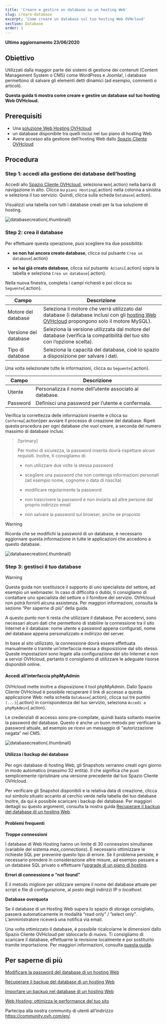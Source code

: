 ```yaml
---
title: 'Creare e gestire un database su un hosting Web'
slug: creare-database
excerpt: 'Come creare un database sul tuo hosting Web OVHcloud'
section: Database
order: 1
---
```


**Ultimo aggiornamento 23/06/2020**

## Obiettivo

Utilizzati dalla maggior parte dei sistemi di gestione dei contenuti (Content Management System o CMS) come WordPress e Joomla!, i database permettono di salvare gli elementi detti dinamici (ad esempio, commenti o articoli). 

**Questa guida ti mostra come creare e gestire un database sul tuo hosting Web OVHcloud.**

## Prerequisiti

- Una [soluzione Web Hosting OVHcloud](https://www.ovh.it/hosting-web)
- un database disponibile tra quelli inclui nel tuo piano di hosting Web
- Avere accesso alla gestione dell’hosting Web dallo [Spazio Cliente OVHcloud](https://www.ovh.com/auth/?action=gotomanager) 

## Procedura

### Step 1: accedi alla gestione dei database dell’hosting

Accedi allo [Spazio Cliente OVHcloud](https://www.ovh.com/auth/?action=gotomanager), seleziona `Web`{.action} nella barra di navigazione in alto. Clicca su `piani Hosting`{.action} nella colonna a sinistra e seleziona il tuo servizio. Quindi, clicca sulla scheda `Database`{.action}.

Visualizzi una tabella con tutti i database creati per la tua soluzione di hosting.

![databasecreation](images/database-creation-step1.png){.thumbnail}

### Step 2: crea il database

Per effettuare questa operazione, puoi scegliere tra due possibilità:

- **se non hai ancora creato database**, clicca sul pulsante `Crea un database`{.action}

- **se hai già creato database**, clicca sul pulsante` Azioni`{.action} sopra la tabella e seleziona `Crea un database`{.action}.

Nella nuova finestra, completa i campi richiesti e poi clicca su `Seguente`{.action}.

|Campo|Descrizione|  
|---|---|  
|Motore del database|Seleziona il motore che verrà utilizzato dal database (i database inclusi con gli [hosting Web OVHcloud](https://www.ovh.it/hosting-web) propongono solo il motore MySQL).|  
|Versione del database|Seleziona la versione utilizzata dal motore del database  (verifica la compatibilità del tuo sito con l’opzione scelta).|  
|Tipo di database|Seleziona la capacità del database, cioè lo spazio a disposizione per salvare i dati.|   

Una volta selezionate tutte le informazioni, clicca su `Seguente`{.action}. 

|Campo|Descrizione|   
|---|---|   
|Utente|Personalizza il nome dell’utente associato al database.|   
|Password|Definisci una password per l’utente e confermala.|   

Verifica la correttezza delle informazioni inserite e clicca su `Conferma`{.action}per avviare il processo di creazione del database. Ripeti questa procedura per ogni database che vuoi creare, a seconda del numero massimo di database inclusi.

> [!primary]
>
> Per motivi di sicurezza, la password inserita dovrà rispettare alcuni requisiti. Inoltre, ti consigliamo di: 
>
> - non utilizzare due volte la stessa password
>
> - scegliere una password che non contenga informazioni personali (ad esempio nome, cognome o data di nascita)
>
> - modificare regolarmente la password
>
> - non trascrivere la password e non inviarla ad altre persone dal proprio indirizzo email
>
> - non salvare la password sul browser, anche se proposto
>

> [!warning]
>Ricorda che se modifichi la password di un database, è necessario aggiornare questa informazione in tutte le applicazioni che accedono a questo database.
>


![databasecreation](images/database-creation-step2.png){.thumbnail}

### Step 3: gestisci il tuo database 

> [!warning]
>Questa guida non sostituisce il supporto di uno specialista del settore, ad esempio un webmaster. In caso di difficoltà o dubbi, ti consigliamo di contattare uno specialista del settore o il fornitore del servizio. OVHcloud non potrà fornirti alcuna assistenza. Per maggiori informazioni, consulta la sezione “Per saperne di più” della guida.
>

A questo punto non ti resta che utilizzare il database. Per accedervi, sono necessari alcuni dati che permettono di stabilire la connessione tra il sito Internet e il database:  nome utente e password appena configurati, nome del database appena personalizzato e indirizzo del server.

In base al sito utilizzato, la connessione dovrà essere effettuata manualmente o tramite un’interfaccia messa a disposizione dal sito stesso. Queste impostazioni sono legate alla configurazione del sito Internet e non a servizi OVHcloud, pertanto ti consigliamo di utilizzare le adeguate risorse disponibili online. 

#### Accedi all’interfaccia phpMyAdmin 

OVHcloud mette inoltre a disposizione il tool phpMyAdmin. Dallo Spazio Cliente OVHcloud è possibile recuperare il link di accesso a questa applicazione Web: nella scheda `Database`{.action}, clicca sui tre puntini `(...)`{.action} in corrispondenza del tuo servizio, seleziona `Accedi a phpMyAdmin`{.action}.

Le credenziali di accesso sono pre-compilate, quindi basta soltanto inserire la password del database. Questo è anche un buon metodo per verificare la password attuale, ad esempio se ricevi un messaggio di “autorizzazione negata” nel CMS.

![databasecreation](images/database-creation-step3.png){.thumbnail}


#### Utilizza i backup dei database

Per ogni database di hosting Web, gli Snapshots verranno creati ogni giorno in modo automatico (massimo 32 entità). Il che significa che puoi semplicemente ripristinare una versione precedente dal tuo Spazio Cliente OVHcloud. 

Per verificare gli Snapshot disponibili e la relativa data di creazione, clicca sul simbolo situato accanto al cerchio verde nella tabella del tuo database  Inoltre, da qui è possibile scaricare i backup dei database. Per maggiori dettagli su questo argomenti, consulta la nostra guida [Recuperare il backup del database di un hosting Web](../web_hosting_come_esportare_un_database).

#### Problemi frequenti

**Troppe connessioni**

I database di Web Hosting hanno un limite di 30 connessioni simultanee (variabile del sistema *max_connections*). È necessario ottimizzare le richieste SQL per prevenire questo tipo di errore. Se il problema persiste, è necessario prendere in considerazione altre misure, ad esempio passare a un database SQL privato o effettuare l’[upgrade di un piano di hosting](https://www.ovh.it/hosting-web/quale_piano_di_hosting_scegliere.xml). 

**Errori di connessione o “not found”**

È il metodo migliore per utilizzare sempre il nome del database attuale per script e file di configurazione, al posto degli indirizzi IP o _localhost_.

**Database overquota**

Se il database di un Hosting Web supera lo spazio di storage consigliato, passerà automaticamente in modalità “read only” / ”select only”. L’amministratore riceverà una notifica via email.

Una volta ottimizzato il database, è possibile ricalcolarne le dimensioni dallo Spazio Cliente OVHcloud per sbloccarlo di nuovo. Ti consigliamo di scaricare il database, effettuarne la revisione localmente e poi sostituirlo tramite importazione. Per maggiori informazioni, consulta [questa guida](../web_hosting_ottimizza_le_performance_del_tuo_sito/#step-7-ottimizza-il-tuo-database).


## Per saperne di più

[Modificare la password del database di un hosting Web](../modificare-password-database)

[Recuperare il backup del database di un hosting Web](../web_hosting_come_esportare_un_database)

[Importare un backup nel database di un hosting Web](../web_hosting_come_importare_un_database_mysql)

[Web Hosting: ottimizza le performance del tuo sito](../web_hosting_ottimizza_le_performance_del_tuo_sito)

Partecipa alla nostra community di utenti all’indirizzo <https://community.ovh.com/en/>.
